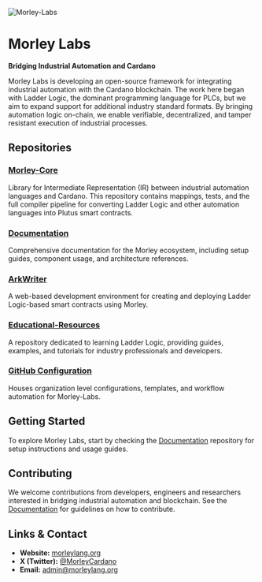 ![Morley-Labs](https://raw.githubusercontent.com/Morley-Labs/morley-docs/refs/heads/main/docs/branding/morley_logo_multi-use.png)

# Morley Labs

**Bridging Industrial Automation and Cardano**

Morley Labs is developing an open-source framework for integrating industrial automation with the Cardano blockchain. The work here began with Ladder Logic, the dominant programming language for PLCs, but we aim to expand support for additional industry standard formats. By bringing automation logic on-chain, we enable verifiable, decentralized, and tamper resistant execution of industrial processes.

## Repositories

### [Morley-Core](https://github.com/Morley-Labs/Morley-Core)
Library for Intermediate Representation (IR) between industrial automation languages and Cardano. This repository contains mappings, tests, and the full compiler pipeline for converting Ladder Logic and other automation languages into Plutus smart contracts.

### [Documentation](https://github.com/Morley-Labs/Documentation)
Comprehensive documentation for the Morley ecosystem, including setup guides, component usage, and architecture references.

### [ArkWriter](https://github.com/Morley-Labs/ArkWriter)
A web-based development environment for creating and deploying Ladder Logic-based smart contracts using Morley.

### [Educational-Resources](https://github.com/Morley-Labs/Educational-Resources)
A repository dedicated to learning Ladder Logic, providing guides, examples, and tutorials for industry professionals and developers.

### [GitHub Configuration](https://github.com/Morley-Labs/.github)
Houses organization level configurations, templates, and workflow automation for Morley-Labs.

## Getting Started
To explore Morley Labs, start by checking the [Documentation](https://github.com/Morley-Labs/Documentation) repository for setup instructions and usage guides.

## Contributing
We welcome contributions from developers, engineers and researchers interested in bridging industrial automation and blockchain. See the [Documentation](https://github.com/Morley-Labs/Documentation) for guidelines on how to contribute.


## Links & Contact
- **Website:** [morleylang.org](https://morleylang.org/)
- **X (Twitter):** [@MorleyCardano](https://x.com/MorleyCardano)
- **Email:** [admin@morleylang.org](mailto:admin@morleylang.org)

